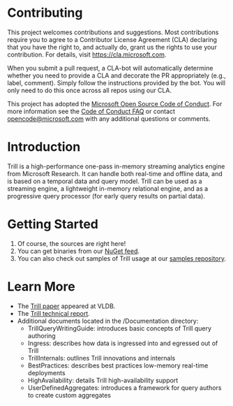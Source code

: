 
# Contributing

This project welcomes contributions and suggestions.  Most contributions require you to agree to a
Contributor License Agreement (CLA) declaring that you have the right to, and actually do, grant us
the rights to use your contribution. For details, visit https://cla.microsoft.com.

When you submit a pull request, a CLA-bot will automatically determine whether you need to provide
a CLA and decorate the PR appropriately (e.g., label, comment). Simply follow the instructions
provided by the bot. You will only need to do this once across all repos using our CLA.

This project has adopted the [Microsoft Open Source Code of Conduct](https://opensource.microsoft.com/codeofconduct/).
For more information see the [Code of Conduct FAQ](https://opensource.microsoft.com/codeofconduct/faq/) or
contact [opencode@microsoft.com](mailto:opencode@microsoft.com) with any additional questions or comments.

# Introduction

Trill is a high-performance one-pass in-memory streaming analytics engine from Microsoft Research. It can handle both real-time and offline data, and is based on a temporal data and query model. Trill can be used as a streaming engine, a lightweight in-memory relational engine, and as a progressive query processor (for early query results on partial data).

# Getting Started

1. Of course, the sources are right here!
2. You can get binaries from our [NuGet feed](https://www.nuget.org/packages/Trill/).
3. You can also check out samples of Trill usage at our [samples repository](https://github.com/Microsoft/TrillSamples).

# Learn More

- The [Trill paper](http://research.microsoft.com/pubs/231690/trill-vldb2015.pdf) appeared at VLDB.
- The [Trill technical report](http://research.microsoft.com/pubs/214609/trill-TR.pdf).
- Additional documents located in the /Documentation directory:
    - TrillQueryWritingGuide: introduces basic concepts of Trill query authoring
    - Ingress: describes how data is ingressed into and egressed out of Trill
    - TrillInternals: outlines Trill innovations and internals
    - BestPractices: describes best practices low-memory real-time deployments 
    - HighAvailability: details Trill high-availability support
    - UserDefinedAggregates: introduces a framework for query authors to create custom aggregates